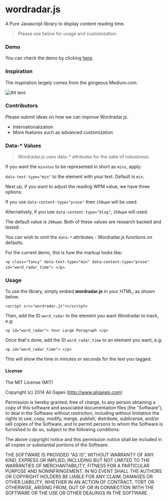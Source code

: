 wordradar.js
============

A Pure Javascript library to display content reading time. 

> Please see below for usage and customization.

### Demo

You can check the demo by clicking [here](http://aligajani.github.io/wordradar.js/).

### Inspiration

The inspiration largely comes from the gorgeous Medium.com.

![Alt text](http://i.imgur.com/6vWXrBK.jpg).

### Contributors

Please submit ideas on how we can improve Wordradar.js. 

- Internationalization
- More features such as advanced customization

### Data-* Values

> Wordradar.js uses data-* attributes for the sake of robustness.

If you want the `minutes` to be represented in short as `mins`, apply:

`data-text-type="min"` to the element with your text. Default is `min`.

Next up, if you want to adjust the reading WPM value, we have three options:

If you use `data-content-type="prose"` then `150wpm` will be used.

Alternatively, if you use `data-content-type="blog"`, `250wpm` will used.

The default value is `200wpm`. Both of these values are research backed and tested.

You can wish to omit the `data-*` attributes - Wordradar.js functions on defaults.

For the current demo, this is how the markup looks like:

`<p class="fancy" data-text-type="min" data-content-type="prose"  id="word_radar_time"> </p>`.

### Usage

To use the library, simply embed **wordradar.js** in your HTML, as shown below.

`<script src="wordradar.js"></script>`

Then, add the ID `word_radar` to the element you want Wordradar to track, e.g:

`<p id="word_radar"> Your Large Paragraph </p>`

Once that's done, add the ID `word_radar_time` to an element you want, e.g:

`<p id="word_radar_time"> </p>`

This will show the time in minutes or seconds for the text you tagged.

#### License

The MIT License (MIT)

Copyright (c) 2014 Ali Gajani (http://www.aligajani.com)

Permission is hereby granted, free of charge, to any person obtaining a copy
of this software and associated documentation files (the "Software"), to deal
in the Software without restriction, including without limitation the rights
to use, copy, modify, merge, publish, distribute, sublicense, and/or sell
copies of the Software, and to permit persons to whom the Software is
furnished to do so, subject to the following conditions:

The above copyright notice and this permission notice shall be included in
all copies or substantial portions of the Software.

THE SOFTWARE IS PROVIDED "AS IS", WITHOUT WARRANTY OF ANY KIND, EXPRESS OR
IMPLIED, INCLUDING BUT NOT LIMITED TO THE WARRANTIES OF MERCHANTABILITY,
FITNESS FOR A PARTICULAR PURPOSE AND NONINFRINGEMENT. IN NO EVENT SHALL THE
AUTHORS OR COPYRIGHT HOLDERS BE LIABLE FOR ANY CLAIM, DAMAGES OR OTHER
LIABILITY, WHETHER IN AN ACTION OF CONTRACT, TORT OR OTHERWISE, ARISING FROM,
OUT OF OR IN CONNECTION WITH THE SOFTWARE OR THE USE OR OTHER DEALINGS IN
THE SOFTWARE.





